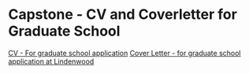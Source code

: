 # Capstone - CV and Coverletter for Graduate School
[CV - For graduate school application](CV.html)
[Cover Letter - for graduate school application at Lindenwood](coverletter.html)
